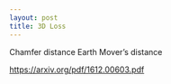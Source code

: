 ```yaml
---
layout: post
title: 3D Loss
---
```


Chamfer distance
Earth Mover’s distance

https://arxiv.org/pdf/1612.00603.pdf
